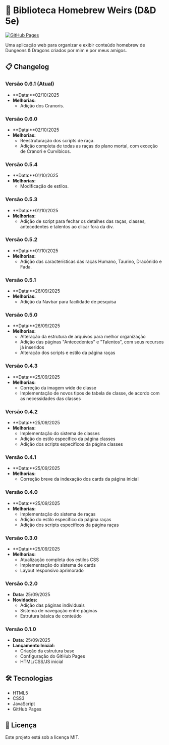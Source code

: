 # 🏰 Biblioteca Homebrew Weirs (D&D 5e)

[![GitHub Pages](https://img.shields.io/badge/GitHub-Pages-brightgreen)](https://FelipePradoFerreira.github.io/dndWeirs)

Uma aplicação web para organizar e exibir conteúdo homebrew de Dungeons & Dragons criados por mim e por meus amigos.

## 📋 Changelog

### Versão 0.6.1 (Atual)
- **Data:**02/10/2025
- **Melhorias:**
  - Adição dos Cranoris.

### Versão 0.6.0
- **Data:**02/10/2025
- **Melhorias:**
  - Reestruturação dos scripts de raça.
  - Adição completa de todas as raças do plano mortal, com exceção de Cranori e Curvibicos.

### Versão 0.5.4
- **Data:**01/10/2025
- **Melhorias:**
  - Modificação de estilos.

### Versão 0.5.3
- **Data:**01/10/2025
- **Melhorias:**
  - Adição de script para fechar os detalhes das raças, classes, antecedentes e talentos ao clicar fora da div.

### Versão 0.5.2
- **Data:**01/10/2025
- **Melhorias:**
  - Adição das características das raças Humano, Taurino, Dracônido e Fada.

### Versão 0.5.1
- **Data:**26/09/2025
- **Melhorias:**
  - Adição da Navbar para facilidade de pesquisa

### Versão 0.5.0
- **Data:**26/09/2025
- **Melhorias:**
  - Alteração da estrutura de arquivos para melhor organização
  - Adição das páginas "Antecedentes" e "Talentos", com seus recursos já inseridos
  - Alteração dos scripts e estilo da página raças

### Versão 0.4.3
- **Data:**25/09/2025
- **Melhorias:**
  - Correção da imagem wide de classe
  - Implementação de novos tipos de tabela de classe, de acordo com as necessidades das classes

### Versão 0.4.2
- **Data:**25/09/2025
- **Melhorias:**
  - Implementação do sistema de classes
  - Adição do estilo específico da página classes
  - Adição dos scripts específicos da página classes

### Versão 0.4.1
- **Data:**25/09/2025
- **Melhorias:**
  - Correção breve da indexação dos cards da página inicial

### Versão 0.4.0
- **Data:**25/09/2025
- **Melhorias:**
  - Implementação do sistema de raças
  - Adição do estilo específico da página raças
  - Adição dos scripts específicos da página raças

### Versão 0.3.0
- **Data:**25/09/2025
- **Melhorias:**
  - Atualização completa dos estilos CSS
  - Implementação do sistema de cards
  - Layout responsivo aprimorado

### Versão 0.2.0
- **Data:** 25/09/2025
- **Novidades:**
  - Adição das páginas individuais
  - Sistema de navegação entre páginas
  - Estrutura básica de conteúdo

### Versão 0.1.0
- **Data:** 25/09/2025
- **Lançamento Inicial:**
  - Criação da estrutura base
  - Configuração do GitHub Pages
  - HTML/CSS/JS inicial

## 🛠️ Tecnologias

- HTML5
- CSS3
- JavaScript
- GitHub Pages

## 📝 Licença

Este projeto está sob a licença MIT.